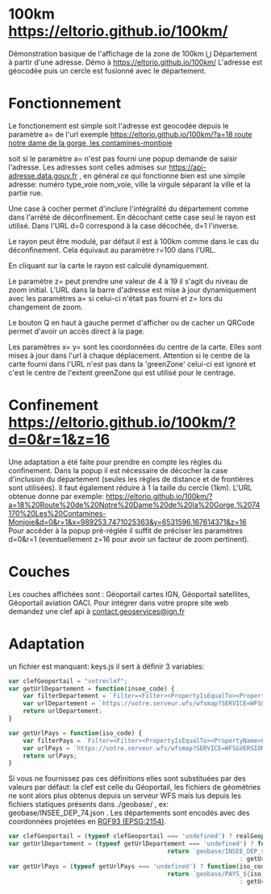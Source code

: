 # 100km <https://eltorio.github.io/100km/>
Démonstration basique de l'affichage de la zone de 100km ⋃ Département à partir d'une adresse.
Démo à <https://eltorio.github.io/100km/>
L'adresse est géocodée puis un cercle est fusionné avec le département.

# Fonctionnement
Le fonctionement est simple soit l'adresse est geocodée depuis le paramètre a= de l'url exemple
[https://eltorio.github.io/100km/?a=18 route notre dame de la gorge, les contamines-montjoie](https://eltorio.github.io/100km/?a=18%20route%20notre%20dame%20de%20la20gorge,20les20contamines-montjoie)

soit si le paramètre a= n'est pas fourni une popup demande de saisir l'adresse.
Les adresses sont celles admises sur <https://api-adresse.data.gouv.fr> , en général ce qui fonctionne bien est une simple adresse:
numéro type_voie nom_voie, ville
la virgule séparant la ville et la partie rue.

Une case à cocher permet d'inclure l'intégralité du département comme dans l'arrêté de déconfinement. En décochant cette case seul le rayon est utilisé. Dans l'URL d=0 correspond à la case décochée, d=1 l'inverse.

Le rayon peut être modulé, par défaut il est à 100km comme dans le cas du déconfinement. Cela équivaut au paramètre r=100 dans l'URL.

En cliquant sur la carte le rayon est calculé dynamiquement.

Le paramètre z= peut prendre une valeur de 4 à 19 il s'agit du niveau de zoom initial.
L'URL dans la barre d'adresse est mise à jour dynamiquement avec les paramètres a= si celui-ci n'était pas fourni et z= lors du changement de zoom.

Le bouton Q en haut à gauche permet d'afficher ou de cacher un QRCode permet d'avoir un accès direct à la page.

Les paramètres x= y= sont les coordonnées du centre de la carte. Elles sont mises à jour dans l'url à chaque déplacement. Attention si le centre de la carte fourni dans l'URL n'est pas dans la 'greenZone' celui-ci est ignoré et c'est le centre de l'extent greenZone qui est utilisé pour le centrage.

# Confinement <https://eltorio.github.io/100km/?d=0&r=1&z=16>
Une adaptation a été faite pour prendre en compte les règles du confinement.
Dans la popup il est nécessaire de décocher la case d'inclusion du département (seules les règles de distance et de frontières sont utilisées).
Il faut également réduire à 1 la taille du cercle (1km).
L'URL obtenue donne par exemple:
https://eltorio.github.io/100km/?a=18%20Route%20de%20Notre%20Dame%20de%20la%20Gorge,%2074170%20Les%20Contamines-Monjoie&d=0&r=1&x=989253.7471025363&y=6531596.167614371&z=16
Pour accéder à la popup pré-réglée il suffit de préciser les paramètres d=0&r=1 (eventuellement z=16 pour avoir un facteur de zoom pertinent).

# Couches
Les couches affichées sont : Géoportail cartes IGN, Géoportail satellites, Géoportail aviation OACI.
Pour intégrer dans votre propre site web demandez une clef api à <contact.geoservices@ign.fr>

# Adaptation
un fichier est manquant: keys.js il sert à définir 3 variables:
```javascript
var clefGeoportail = "votreclef"; 
var getUrlDepartement = function(insee_code) {
    var filterDepartement = `Filter=<Filter><PropertyIsEqualTo><PropertyName>INSEE_DEP</PropertyName><Literal>${insee_code}</Literal></PropertyIsEqualTo></Filter>`;
    var urlDepartement = `https://votre.serveur.wfs/wfsmap?SERVICE=WFS&VERSION=1.0.0&REQUEST=GetFeature&TYPENAME=ms:DEPARTEMENTS&SRSNAME=EPSG:2154&${filterDepartement}&outputFormat=geojson`;
    return urlDepartement;
}

var getUrlPays = function(iso_code) {
    var filterPays = `Filter=<Filter><PropertyIsEqualTo><PropertyName>CNTR_ID</PropertyName><Literal>${iso_code}</Literal></PropertyIsEqualTo></Filter>`;
    var urlPays = `https://votre.serveur.wfs/wfsmap?SERVICE=WFS&VERSION=1.0.0&REQUEST=GetFeature&TYPENAME=ms:PAYS&SRSNAME=EPSG:4326&${filterPays}&outputFormat=geojson`;
    return urlPays;
}
```
Si vous ne fournissez pas ces définitions elles sont substituées par des valeurs par défaut: la clef est celle du Géoportail, les fichiers de géométries ne sont alors plus obtenus depuis un serveur WFS mais lus depuis les fichiers statiques présents dans ./geobase/ , ex: geobase/INSEE_DEP_74.json . Les départements sont encodés avec des coordonnées projetées en [RGF93 (EPSG:2154)](https://epsg.io/2154).
```javascript
var clefGeoportail = (typeof clefGeoportail === 'undefined') ? realGeoportailAPIKey : clefGeoportail;
var getUrlDepartement = (typeof getUrlDepartement === 'undefined') ? function(insee_code){ 
                                            return `geobase/INSEE_DEP_${insee_code}.json`;  }
                                                                : getUrlDepartement ;
var getUrlPays = (typeof getUrlPays === 'undefined') ? function(iso_code){ 
                                            return `geobase/PAYS_${iso_code}.json`;  }
                                                                : getUrlPays ;
```
